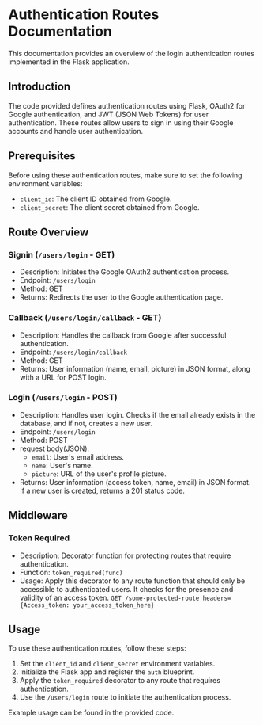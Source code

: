 
# Authentication Routes Documentation


This documentation provides an overview of the login authentication routes implemented in the Flask application.

## Introduction

The code provided defines authentication routes using Flask, OAuth2 for Google authentication, and JWT (JSON Web Tokens) for user authentication. These routes allow users to sign in using their Google accounts and handle user authentication.

## Prerequisites

Before using these authentication routes, make sure to set the following environment variables:

- `client_id`: The client ID obtained from Google.
- `client_secret`: The client secret obtained from Google.

## Route Overview

### Signin (`/users/login` - GET)

- Description: Initiates the Google OAuth2 authentication process.
- Endpoint: `/users/login`
- Method: GET
- Returns: Redirects the user to the Google authentication page.

### Callback (`/users/login/callback` - GET)

- Description: Handles the callback from Google after successful authentication.
- Endpoint: `/users/login/callback`
- Method: GET
- Returns: User information (name, email, picture) in JSON format, along with a URL for POST login.

### Login (`/users/login` - POST)

- Description: Handles user login. Checks if the email already exists in the database, and if not, creates a new user.
- Endpoint: `/users/login`
- Method: POST
- request body(JSON):
  - `email`: User's email address.
  - `name`: User's name.
  - `picture`: URL of the user's profile picture.
- Returns: User information (access token, name, email) in JSON format. If a new user is created, returns a 201 status code.

## Middleware

### Token Required

- Description: Decorator function for protecting routes that require authentication.
- Function: `token_required(func)`
- Usage: Apply this decorator to any route function that should only be accessible to authenticated users. It checks for the presence and validity of an access token.
  `GET /some-protected-route
headers={Access_token: your_access_token_here}
`
## Usage

To use these authentication routes, follow these steps:

1. Set the `client_id` and `client_secret` environment variables.
2. Initialize the Flask app and register the `auth` blueprint.
3. Apply the `token_required` decorator to any route that requires authentication.
4. Use the `/users/login` route to initiate the authentication process.

Example usage can be found in the provided code.


